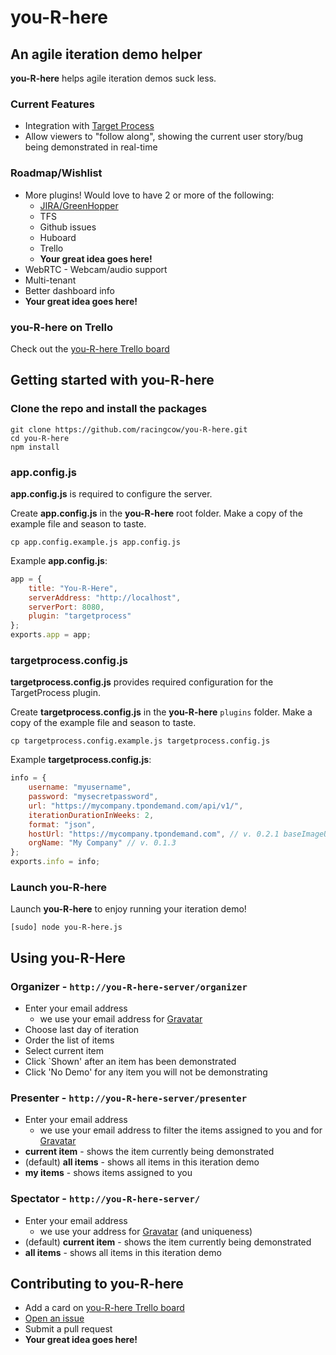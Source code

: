 you-R-here
==========

An agile iteration demo helper
------------------------------

__you-R-here__ helps agile iteration demos suck less. 

### Current Features
*  Integration with [Target Process](http://www.targetprocess.com/)
*  Allow viewers to "follow along", showing the current user story/bug being demonstrated in real-time

### Roadmap/Wishlist
* More plugins! Would love to have 2 or more of the following:
	*  [JIRA/GreenHopper](http://www.atlassian.com/software/greenhopper/overview)
	*  TFS
	*  Github issues
	*  Huboard
	*  Trello
	*  __Your great idea goes here!__
*  WebRTC - Webcam/audio support
*  Multi-tenant
*  Better dashboard info
*  __Your great idea goes here!__

### you-R-here on Trello
Check out the [you-R-here Trello board](https://trello.com/board/you-r-here/5072e0f3adf38a7e51a3ff6f)

Getting started with you-R-here
------------------------------
### Clone the repo and install the packages
```Shell
git clone https://github.com/racingcow/you-R-here.git
cd you-R-here
npm install
```

### app.config.js
__app.config.js__ is required to configure the server.

Create __app.config.js__ in the __you-R-here__ root folder. Make a copy of the example file and season to taste.
```Shell
cp app.config.example.js app.config.js
````

Example  __app.config.js__:
```javascript
app = {
	title: "You-R-Here",
	serverAddress: "http://localhost",
	serverPort: 8080,
	plugin: "targetprocess"
};
exports.app = app;
```

### targetprocess.config.js
__targetprocess.config.js__ provides required configuration for the TargetProcess plugin.

Create __targetprocess.config.js__ in the __you-R-here__ `plugins` folder.  Make a copy of the example file and season to taste.
```Shell
cp targetprocess.config.example.js targetprocess.config.js
````

Example  __targetprocess.config.js__:
```javascript
info = {
	username: "myusername",
	password: "mysecretpassword",
	url: "https://mycompany.tpondemand.com/api/v1/",
	iterationDurationInWeeks: 2,
	format: "json",
	hostUrl: "https://mycompany.tpondemand.com", // v. 0.2.1 baseImageUrl --> hostUrl
	orgName: "My Company" // v. 0.1.3
};
exports.info = info;
```

### Launch __you-R-here__
Launch __you-R-here__ to enjoy running your iteration demo!

```Shell
[sudo] node you-R-here.js
```

Using you-R-Here
------------------------------
### Organizer - `http://you-R-here-server/organizer`
* Enter your email address
	* we use your email address for [Gravatar](http://gravatar.com)
* Choose last day of iteration
* Order the list of items
* Select current item
* Click `Shown' after an item has been demonstrated
* Click 'No Demo' for any item you will not be demonstrating

### Presenter - `http://you-R-here-server/presenter`
* Enter your email address 
	* we use your email address to filter the items assigned to you and for [Gravatar](http://gravatar.com)
* __current item__ - shows the item currently being demonstrated
* (default) __all items__ - shows all items in this iteration demo
* __my items__ - shows items assigned to you

### Spectator - `http://you-R-here-server/`
* Enter your email address
	* we use your address for [Gravatar](http://gravatar.com) (and uniqueness) 
* (default) __current item__ - shows the item currently being demonstrated
* __all items__ - shows all items in this iteration demo

Contributing to you-R-here
------------------------------
* Add a card on [you-R-here Trello board](https://trello.com/board/you-r-here/5072e0f3adf38a7e51a3ff6f)
* [Open an issue](https://github.com/racingcow/you-R-here/issues)
* Submit a pull request
* __Your great idea goes here!__
